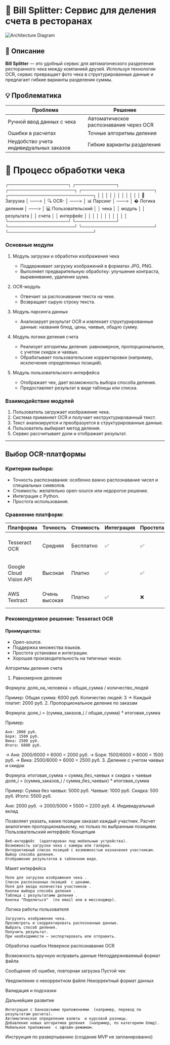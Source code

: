 # 🧾 Bill Splitter: Сервис для деления счета в ресторанах

![Architecture Diagram](https://via.placeholder.com/800x400?text=Bill+Splitter+Architecture)

## 📖 Описание

**Bill Splitter** — это удобный сервис для автоматического разделения ресторанного чека между компанией друзей. Используя технологии OCR, сервис превращает фото чека в структурированные данные и предлагает гибкие варианты разделения суммы.

## 💡 Проблематика

| Проблема | Решение |
|----------|---------|
| Ручной ввод данных с чека | Автоматическое распознавание через OCR |
| Ошибки в расчетах | Точные алгоритмы деления |
| Неудобство учета индивидуальных заказов | Гибкие варианты разделения |

# 📌 Процесс обработки чека
┌───────────────────┐ ┌─────────────┐ ┌─────────────────────┐ ┌───────────────────────┐ ┌───────────────────────────┐
│ │ │ │ │ │ │ │ │ │
│ 🧾 Загрузка │ ───> │ 🔍 OCR- │ ───> │ 📊 Парсинг │ ───> │ � Логика деления │ ───> │ 💻 Пользовательский │
│ чека │ │ модуль │ │ результата │ │ счета │ │ интерфейс │
│ │ │ │ │ │ │ │ │ │
└───────────────────┘ └─────────────┘ └─────────────────────┘ └───────────────────────┘ └───────────────────────────┘
 
### Основные модули

1. Модуль загрузки и обработки изображения чека
   - Поддерживает загрузку изображений в форматах JPG, PNG.
   - Выполняет предварительную обработку: улучшение контраста, выравнивание, удаление шума.

2. OCR-модуль
   - Отвечает за распознавание текста на чеке.
   - Возвращает сырую строку текста.

3. Модуль парсинга данных
   - Анализирует результат OCR и извлекает структурированные данные: названия блюд, цены, чаевые, общую сумму.

4. Модуль логики деления счета
   - Реализует алгоритмы деления: равномерное, пропорциональное, с учетом скидок и чаевых.
   - Обрабатывает пользовательские корректировки (например, исключение определенных позиций).

5. Модуль пользовательского интерфейса
   - Отображает чек, дает возможность выбора способа деления.
   - Предоставляет результат в виде таблицы или списка.

### Взаимодействие модулей

1. Пользователь загружает изображение чека.
2. Система применяет OCR и получает неструктурированный текст.
3. Текст анализируется и преобразуется в структурированные данные.
4. Пользователь выбирает метод деления.
5. Сервис рассчитывает доли и отображает результат.

---

## Выбор OCR-платформы

### Критерии выбора:
- Точность распознавания: особенно важно распознавание чисел и специальных символов.
- Стоимость: желательно open-source или недорогое решение.
- Интеграция с Python.
- Простота использования.

### Сравнение платформ:

| Платформа              | Точность | Стоимость | Интеграция | Простота | Комментарий |
|------------------------|----------|-----------|------------|----------|-------------|
| Tesseract OCR          | Средняя  | Бесплатно | ✅         | ✅        | Хорошо работает с печатными чеками |
| Google Cloud Vision API| Высокая  | Платно    | ✅         | ✅        | Отличная точность, но требует API-ключа |
| AWS Textract           | Очень высокая | Платно | ✅         | ❌        | Мощный, но сложнее в настройке |

### Рекомендуемое решение: Tesseract OCR

#### Преимущества:
- Open-source.
- Поддержка множества языков.
- Простота установки и интеграции.
- Хорошая производительность на типичных чеках.

Алгоритмы деления счета 
1. Равномерное деление 

Формула: 
доля_на_человека = общая_сумма / количество_людей 

Пример: 
Общая сумма: 6000 руб.
Количество людей: 3
→ Каждый платит: 2000 руб. 
2. Пропорциональное деление по заказам 

Формула: 
доля_i = (сумма_заказов_i / общая_сумма) * итоговая_сумма 

Пример:    

    Аня: 2000 руб.
    Боря: 1500 руб.
    Вика: 2500 руб.
    Итого: 6000 руб.
     

→ Аня: 2000/6000 × 6000 = 2000 руб.
→ Боря: 1500/6000 × 6000 = 1500 руб.
→ Вика: 2500/6000 × 6000 = 2500 руб. 
3. Деление с учетом чаевых и скидок 

Формула: 
итоговая_сумма = сумма_без_чаевых ± скидка + чаевые
доля_i = (сумма_заказов_i / сумма_без_чаевых) * итоговая_сумма 

Пример: 
Сумма без чаевых: 5000 руб.
Чаевые: 1000 руб.
Скидка: 500 руб.
Итого: 5500 руб. 

Аня: 2000 руб. → 2000/5000 × 5500 = 2200 руб. 
4. Индивидуальный вклад 

Позволяет указать, какие позиции заказал каждый участник. Расчет аналогичен пропорциональному, но только по выбранным позициям. 
Пользовательский интерфейс 
Концепция 

    Веб-интерфейс  (адаптирован под мобильные устройства).
    Возможность загрузки чека с камеры или галереи.
    Интерактивный список позиций с возможностью назначения участникам.
    Выбор способа деления.
    Отображение результатов в табличном виде.
     

Макет интерфейса 

    Поле для загрузки изображения чека .
    Список распознанных позиций  с ценами.
    Поля для ввода количества участников .
    Кнопки выбора способа деления .
    Таблица с результатами деления .
    Кнопка "Поделиться"  (по email или в мессенджер).
     

Логика работы пользователя 

    Загрузить изображение чека.
    Просмотреть и скорректировать распознанные данные.
    Выбрать способ деления.
    Получить результат.
    При необходимости — экспортировать или отправить.
     

Обработка ошибок 
Неверное распознавание OCR
  
Возможность вручную исправить данные
Неподдерживаемый формат файла
  
Сообщение об ошибке, повторная загрузка
Пустой чек
  
Уведомление о некорректном файле
Некорректный формат данных
  
Валидация и подсказки
 
 
Дальнейшее развитие 

    Интеграция с банковскими приложениями  (например, перевод по результатам расчета).
    Автоматическое определение валюты  и курсовой разницы.
    Добавление новых алгоритмов деления  (например, по категориям блюд).
    Мобильное приложение  с офлайн-режимом.
     

Инструкция по развертыванию (создание MVP не запланированно)
